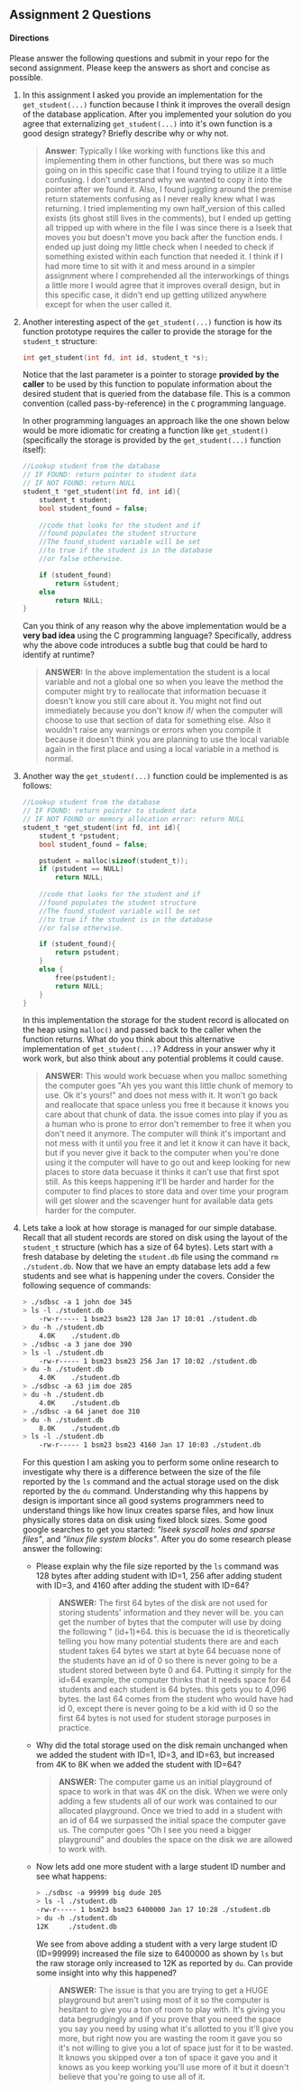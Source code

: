 ## Assignment 2 Questions

#### Directions
Please answer the following questions and submit in your repo for the second assignment.  Please keep the answers as short and concise as possible.

1. In this assignment I asked you provide an implementation for the `get_student(...)` function because I think it improves the overall design of the database application.   After you implemented your solution do you agree that externalizing `get_student(...)` into it's own function is a good design strategy?  Briefly describe why or why not.

    > **Answer**:  Typically I like working with functions like this and implementing them in other functions, but there was so much going on in this specific case that I found trying to utilize it a little confusing. I don't understand why we wanted to copy it into the pointer after we found it. Also, I found juggling around the premise return statements confusing as I never really knew what I was returning. I tried implementing my own half_version of this called exists (its ghost still lives in the comments), but I ended up getting all tripped up with where in the file I was since there is a lseek that moves you but doesn't move you back after the function ends. I ended up just doing my little check when I needed to check if something existed within each function that needed it. I think if I had more time to sit with it and mess around in a simpler assignment where I comprehended all the interworkings of things a little more I would agree that it improves overall design, but in this specific case, it didn't end up getting utilized anywhere except for when the user called it. 

2. Another interesting aspect of the `get_student(...)` function is how its function prototype requires the caller to provide the storage for the `student_t` structure:

    ```c
    int get_student(int fd, int id, student_t *s);
    ```

    Notice that the last parameter is a pointer to storage **provided by the caller** to be used by this function to populate information about the desired student that is queried from the database file. This is a common convention (called pass-by-reference) in the `C` programming language. 

    In other programming languages an approach like the one shown below would be more idiomatic for creating a function like `get_student()` (specifically the storage is provided by the `get_student(...)` function itself):

    ```c
    //Lookup student from the database
    // IF FOUND: return pointer to student data
    // IF NOT FOUND: return NULL
    student_t *get_student(int fd, int id){
        student_t student;
        bool student_found = false;
        
        //code that looks for the student and if
        //found populates the student structure
        //The found_student variable will be set
        //to true if the student is in the database
        //or false otherwise.

        if (student_found)
            return &student;
        else
            return NULL;
    }
    ```
    Can you think of any reason why the above implementation would be a **very bad idea** using the C programming language?  Specifically, address why the above code introduces a subtle bug that could be hard to identify at runtime? 

    > **ANSWER:** In the above implementation the student is a local variable and not a global one so when you leave the method the computer might try to reallocate that information becuase it doesn't know you still care about it. You might not find out immediately because you don't know if/ when the computer will choose to use that section of data for something else. Also it wouldn't raise any warnings or errors when you compile it because it doesn't think you are planning to use the local variable again in the first place and using a local variable in a method is normal.  

3. Another way the `get_student(...)` function could be implemented is as follows:

    ```c
    //Lookup student from the database
    // IF FOUND: return pointer to student data
    // IF NOT FOUND or memory allocation error: return NULL
    student_t *get_student(int fd, int id){
        student_t *pstudent;
        bool student_found = false;

        pstudent = malloc(sizeof(student_t));
        if (pstudent == NULL)
            return NULL;
        
        //code that looks for the student and if
        //found populates the student structure
        //The found_student variable will be set
        //to true if the student is in the database
        //or false otherwise.

        if (student_found){
            return pstudent;
        }
        else {
            free(pstudent);
            return NULL;
        }
    }
    ```
    In this implementation the storage for the student record is allocated on the heap using `malloc()` and passed back to the caller when the function returns. What do you think about this alternative implementation of `get_student(...)`?  Address in your answer why it work work, but also think about any potential problems it could cause.  
    
    > **ANSWER:** This would work becuase when you malloc something the computer goes "Ah yes you want this little chunk of memory to use. Ok it's yours!" and does not mess with it. It won't go back and reallocate that space unless you free it because it knows you care about that chunk of data. the issue comes into play if you as a human who is prone to error don't remember to free it when you don't need it anymore. The computer will think it's important and not mess with it until you free it and let it know it can have it back, but if you never give it back to the computer when you're done using it the computer will have to go out and keep looking for new places to store data becuase it thinks it can't use that first spot still. As this keeps happening it'll be harder and harder for the computer to find places to store data and over time your program will get slower and the scavenger hunt for available data gets harder for the computer.  


4. Lets take a look at how storage is managed for our simple database. Recall that all student records are stored on disk using the layout of the `student_t` structure (which has a size of 64 bytes).  Lets start with a fresh database by deleting the `student.db` file using the command `rm ./student.db`.  Now that we have an empty database lets add a few students and see what is happening under the covers.  Consider the following sequence of commands:

    ```bash
    > ./sdbsc -a 1 john doe 345
    > ls -l ./student.db
        -rw-r----- 1 bsm23 bsm23 128 Jan 17 10:01 ./student.db
    > du -h ./student.db
        4.0K    ./student.db
    > ./sdbsc -a 3 jane doe 390
    > ls -l ./student.db
        -rw-r----- 1 bsm23 bsm23 256 Jan 17 10:02 ./student.db
    > du -h ./student.db
        4.0K    ./student.db
    > ./sdbsc -a 63 jim doe 285 
    > du -h ./student.db
        4.0K    ./student.db
    > ./sdbsc -a 64 janet doe 310
    > du -h ./student.db
        8.0K    ./student.db
    > ls -l ./student.db
        -rw-r----- 1 bsm23 bsm23 4160 Jan 17 10:03 ./student.db
    ```

    For this question I am asking you to perform some online research to investigate why there is a difference between the size of the file reported by the `ls` command and the actual storage used on the disk reported by the `du` command.  Understanding why this happens by design is important since all good systems programmers need to understand things like how linux creates sparse files, and how linux physically stores data on disk using fixed block sizes.  Some good google searches to get you started: _"lseek syscall holes and sparse files"_, and _"linux file system blocks"_.  After you do some research please answer the following:

    - Please explain why the file size reported by the `ls` command was 128 bytes after adding student with ID=1, 256 after adding student with ID=3, and 4160 after adding the student with ID=64? 

        > **ANSWER:** The first 64 bytes of the disk are not used for storing students' information and they never will be. you can get the number of bytes that the computer will use by doing the following " (id+1)*64. this is becuase the id is theoretically telling you how many potential students there are and each student takes 64 bytes we start at byte 64 becuase none of the students have an id of 0 so there is never going to be a student stored between byte 0 and 64.
        > Putting it simply for the id=64 example, the computer thinks that it needs space for 64 students and each student is 64 bytes. this gets you to 4,096 bytes. the last 64 comes from the student who would have had id 0, except there is never going to be a kid with id 0 so the first 64 bytes is not used for student storage purposes in practice. 

    -   Why did the total storage used on the disk remain unchanged when we added the student with ID=1, ID=3, and ID=63, but increased from 4K to 8K when we added the student with ID=64? 

        > **ANSWER:** The computer game us an initial playground of space to work in that was 4K on the disk. When we were only adding a few students all of our work was contained to our allocated playground. Once we tried to add in a student with an id of 64 we surpassed the initial space the computer gave us. The computer goes "Oh I see you need a bigger playground" and doubles the space on the disk we are allowed to work with. 

    - Now lets add one more student with a large student ID number  and see what happens:

        ```bash
        > ./sdbsc -a 99999 big dude 205 
        > ls -l ./student.db
        -rw-r----- 1 bsm23 bsm23 6400000 Jan 17 10:28 ./student.db
        > du -h ./student.db
        12K     ./student.db
        ```
        We see from above adding a student with a very large student ID (ID=99999) increased the file size to 6400000 as shown by `ls` but the raw storage only increased to 12K as reported by `du`.  Can provide some insight into why this happened?

        > **ANSWER:**  The issue is that you are trying to get a HUGE playground but aren't using most of it so the computer is hesitant to give you a ton of room to play with. It's giving you data begrudgingly and if you prove that you need the space you say you need by using what it's allotted to you it'll give you more, but right now you are wasting the room it gave you so it's not willing to give you a lot of space just for it to be wasted. It knows you skipped over a ton of space it gave you and it knows as you keep working you'll use more of it but it doesn't believe that you're going to use all of it.
